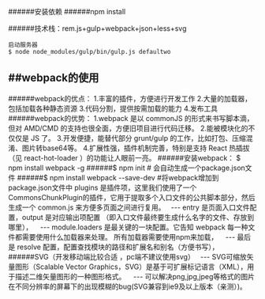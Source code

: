 ######安装依赖
######npm install

######技术栈：rem.js+gulp+webpack+json+less+svg
```
启动服务器
$ node node_modules/gulp/bin/gulp.js defaultwo
```

##webpack的使用
--------------------------------------------------------------------------------------------------------------
######webpack的优点：
    1.丰富的插件，方便进行开发工作
    2.大量的加载器，包括加载各种静态资源
    3.代码分割，提供按需加载的能力
    4.发布工具
######webpack的优势：
    1.webpack 是以 commonJS 的形式来书写脚本滴，但对 AMD/CMD 的支持也很全面，方便旧项目进行代码迁移。
    2.能被模块化的不仅仅是 JS 了。
    3.开发便捷，能替代部分 grunt/gulp 的工作，比如打包、压缩混淆、图片转base64等。
    4.扩展性强，插件机制完善，特别是支持 React 热插拔（见 react-hot-loader ）的功能让人眼前一亮。
######安装webpack：	$ npm install webpack -g
######$ npm init  # 会自动生成一个package.json文件
######$ npm install webpack --save-dev #将webpack增加到package.json文件中
plugins 是插件项，这里我们使用了一个 CommonsChunkPlugin的插件，它用于提取多个入口文件的公共脚本部分，然后生成一个 common.js 来方便多页面之间进行复用。
    --- entry 是页面入口文件配置，output 是对应输出项配置 （即入口文件最终要生成什么名字的文件、存放到哪里），
    --- module.loaders 是最关键的一块配置。它告知 webpack 每一种文件都需要使用什么加载器来处理。 所有加载器需要使用npm来加载，
    --- 最后是 resolve 配置，配置查找模块的路径和扩展名和别名（方便书写），
######SVG（开发移动端比较合适 ，pc端不建议使用svg）
    --- SVG可缩放矢量图形（Scalable Vector Graphics，SVG）是基于可扩展标记语言（XML），用于描述二维矢量图形的一种图形格式。
    --- 可以解决png,jpg,jpeg等格式的图片在不同分辨率的屏幕下的出现模糊的bug(SVG兼容到ie9及以上版本（亲测）)。
```

```
